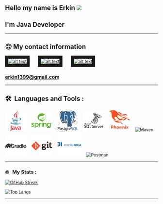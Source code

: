 ## Hello my name is Erkin <img src="https://media.giphy.com/media/hvRJCLFzcasrR4ia7z/giphy.gif" width="30px">

## I'm Java Developer

---

## 🙃 My contact information

<div align="left">
    <a href="https://www.linkedin.com/in/erkinbek-talaibekov-659b19208/?locale=en_US"> <img src="https://upload.wikimedia.org/wikipedia/commons/thumb/c/ca/LinkedIn_logo_initials.png/768px-LinkedIn_logo_initials.png"
        alt="alt text" width="50" height="50" border="10"/></a>
    &nbsp;&nbsp;&nbsp;&nbsp;&nbsp;
    <a href="https://www.instagram.com/mister_r1307/"> <img src="https://upload.wikimedia.org/wikipedia/commons/thumb/a/a5/Instagram_icon.png/2048px-Instagram_icon.png"
        alt="alt text" width="50" height="50" border="10"/></a>
    &nbsp;&nbsp;&nbsp;&nbsp;&nbsp;
    <a href="https://t.me/Erk13"> <img src="https://upload.wikimedia.org/wikipedia/commons/thumb/8/83/Telegram_2019_Logo.svg/1024px-Telegram_2019_Logo.svg.png"
        alt="alt text" width="50" height="50" border="10"/></a>
</div>

### erkin1399@gmail.com

---

## 🛠 &nbsp;Languages and Tools :

<p>
<img src="https://github.com/devicons/devicon/blob/master/icons/java/java-original-wordmark.svg" title="Java" alt="Java" width="70" height="70"/>&nbsp;&nbsp;&nbsp; 
<img src="https://github.com/devicons/devicon/blob/master/icons/spring/spring-original-wordmark.svg" title="Spring" alt="Spring" width="70" height="70"/>&nbsp;&nbsp;&nbsp;
<img src="https://github.com/devicons/devicon/blob/master/icons/postgresql/postgresql-original-wordmark.svg" title="postgresql"  alt="postgresql" width="70" height="70"/>&nbsp;&nbsp;&nbsp;
<img src="https://github.com/devicons/devicon/blob/master/icons/microsoftsqlserver/microsoftsqlserver-plain-wordmark.svg" title="MySQL"  alt="MySQL" width="70" height="70"/>&nbsp;&nbsp;&nbsp;
<img src="https://github.com/devicons/devicon/blob/master/icons/phoenix/phoenix-original-wordmark.svg" title="phoenix"  alt="phoenix" width="70" height="70"/>&nbsp;&nbsp;&nbsp;
<img src="https://upload.wikimedia.org/wikipedia/commons/thumb/5/52/Apache_Maven_logo.svg/1280px-Apache_Maven_logo.svg.png" title="Maven" alt="Maven" width="140" height="70"/>&nbsp;&nbsp;&nbsp;
<img src="https://github.com/devicons/devicon/blob/master/icons/gradle/gradle-plain-wordmark.svg" title="Gradle" alt="Gradle" width="70" height="70"/>&nbsp;&nbsp;&nbsp;
<img src="https://github.com/devicons/devicon/blob/master/icons/git/git-original-wordmark.svg" title="Git" alt="Git" width="70" height="70"/>&nbsp;&nbsp;&nbsp; 
<img src="https://github.com/devicons/devicon/blob/master/icons/intellij/intellij-original-wordmark.svg" title="Inteliji Idea" alt="Inteliji Idea" width="80" height="80"/>&nbsp;&nbsp;&nbsp;
<img src="https://www.vectorlogo.zone/logos/getpostman/getpostman-icon.svg" title="Postman"  alt="Postman" width="70" height="70"/>&nbsp;&nbsp;&nbsp;  
</p>

---

### 🔥 &nbsp; My Stats :
[![GitHub Streak](http://github-readme-streak-stats.herokuapp.com?user=ERERkin&theme=dark&background=000000)](https://git.io/streak-stats)

[![Top Langs](https://github-readme-stats.vercel.app/api/top-langs/?username=ERERkin&layout=compact&theme=vision-friendly-dark)](https://github.com/anuraghazra/github-readme-stats)

---

<!-- ### - Spring Framework, Spring Boot,Java Core
### - REST API, Maven, Gradle
### - MsSQL, PostgresSQL, MicrosoftSQL Server
### - Docker/Docker-Compose, XML/JSON, GIT, Linux
### - Algorithms and Data Structures, UML diagrams
### - English – Pre Intermediate -->
<!-- 
## My experience:

## Sagax Software | Java Developer | 12.2021 - наст. время
Company's website - https://sagax.software/

### Working on Axon project
- Learn and development services on Spring Boot
- Coverage project by unit tests from scratch
- Add components in React application

## MegaCom(ЗАО "Альфа Телеком") | Java Software Developer | 05.2021 - 11.2021
Company's website - https://www.megacom.kg/?locale=ru
Product labeling system's website- https://main.teksher.kg/

### Writing modules for payment system: 
- Adding services to online purse using Spring Framework 
- Small services on Spring Boot to optimize work 
### Support and development project "National digital identification product labeling system in the Kyrgyz Republic": 
- Support projects on Spring Framework, Gradle, PostgresSQL
- Preparation of technical documentation for services in Confluence
- Opitmazing work in new project, particularly creating applications for reports

## Kompanion Bank | Junior Java Developer | 03.2020 - 07.2020
Company's website - https://www.kompanion.kg/ru/

### Development of internal services:
- Report generation (writing selects on Microsoft SQL Server)
- Development microservices on Spring Boot -->



<!--
**ERERkin/ERERkin** is a ✨ _special_ ✨ repository because its `README.md` (this file) appears on your GitHub profile.

Here are some ideas to get you started:

- 🔭 I’m currently working on ...
- 🌱 I’m currently learning ...
- 👯 I’m looking to collaborate on ...
- 🤔 I’m looking for help with ...
- 💬 Ask me about ...
- 📫 How to reach me: ...
- 😄 Pronouns: ...
- ⚡ Fun fact: ...
-->


<!-- <img src="https://github.com/devicons/devicon/blob/master/icons/css3/css3-plain-wordmark.svg"  title="CSS3" alt="CSS" width="40" height="40"/>&nbsp;
<img src="https://github.com/devicons/devicon/blob/master/icons/html5/html5-original.svg" title="HTML5" alt="HTML" width="40" height="40"/>&nbsp;
<img src="https://github.com/devicons/devicon/blob/master/icons/javascript/javascript-original.svg" title="JavaScript" alt="JavaScript" width="40" height="40"/>&nbsp; -->
<!-- <img src="https://github.com/devicons/devicon/blob/master/icons/apache/apache-original-wordmark.svg" title="Apache" alt="Git" width="70" height="70"/>&nbsp;&nbsp;&nbsp; -->
<!-- <img src="https://github.com/devicons/devicon/blob/master/icons/amazonwebservices/amazonwebservices-plain-wordmark.svg" title="AWS" alt="AWS" width="40" height="40"/>&nbsp; -->
<!-- <img src="https://github.com/devicons/devicon/blob/master/icons/mysql/mysql-original-wordmark.svg" title="MySQL"  alt="MySQL" width="70" height="70"/>&nbsp;&nbsp;&nbsp; -->
<!-- <img src="https://logodix.com/logo/1614477.png" title="SpringBoot" alt="SpringBoot" width="70" height="70"/>&nbsp;&nbsp;&nbsp; -->
